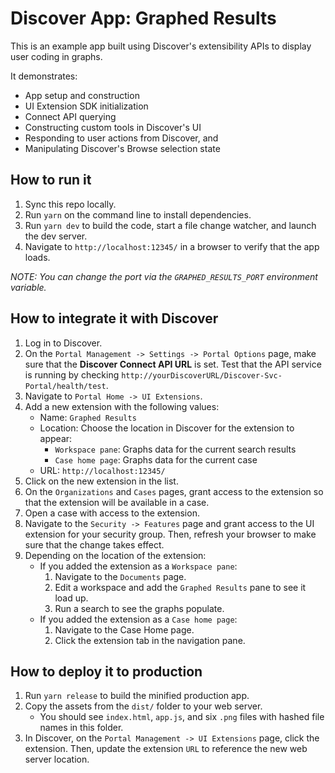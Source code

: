 # Discover App: Graphed Results
This is an example app built using Discover's extensibility APIs to display user coding in graphs.

It demonstrates:
- App setup and construction
- UI Extension SDK initialization
- Connect API querying
- Constructing custom tools in Discover's UI
- Responding to user actions from Discover, and
- Manipulating Discover's Browse selection state

## How to run it
1. Sync this repo locally.
1. Run `yarn` on the command line to install dependencies.
1. Run `yarn dev` to build the code, start a file change watcher, and launch the dev server.
1. Navigate to `http://localhost:12345/` in a browser to verify that the app loads.

_NOTE: You can change the port via the `GRAPHED_RESULTS_PORT` environment variable._

## How to integrate it with Discover
1. Log in to Discover.
1. On the `Portal Management -> Settings -> Portal Options` page, make sure that the **Discover Connect API URL** is set. Test that the API service is running by checking `http://yourDiscoverURL/Discover-Svc-Portal/health/test`.
1. Navigate to `Portal Home -> UI Extensions`.
1. Add a new extension with the following values:
   - Name: `Graphed Results`
   - Location: Choose the location in Discover for the extension to appear:
     - `Workspace pane`: Graphs data for the current search results
     - `Case home page`: Graphs data for the current case
   - URL: `http://localhost:12345/`
1. Click on the new extension in the list.
1. On the `Organizations` and `Cases` pages, grant access to the extension so that the extension will be available in a case.
1. Open a case with access to the extension.
1. Navigate to the `Security -> Features` page and grant access to the UI extension for your security group. Then, refresh your browser to make sure that the change takes effect.
1. Depending on the location of the extension:
   - If you added the extension as a `Workspace pane`:
      1. Navigate to the `Documents` page.
      1. Edit a workspace and add the `Graphed Results` pane to see it load up.
      1. Run a search to see the graphs populate.
   - If you added the extension as a `Case home page`:
      1. Navigate to the Case Home page.
      1. Click the extension tab in the navigation pane.

## How to deploy it to production
1. Run `yarn release` to build the minified production app.
1. Copy the assets from the `dist/` folder to your web server.
   - You should see `index.html`, `app.js`, and six `.png` files with hashed file names in this folder.
1. In Discover, on the `Portal Management -> UI Extensions` page, click the extension. Then, update the extension `URL` to reference the new web server location.
